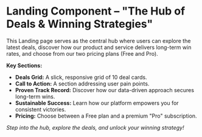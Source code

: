 # Landing Component – "The Hub of Deals & Winning Strategies"

This Landing page serves as the central hub where users can explore the latest deals, discover how our product and service delivers long-term win rates, and choose from our two pricing plans (Free and Pro).

**Key Sections:**
- **Deals Grid:** A slick, responsive grid of 10 deal cards.
- **Call to Action:** A section addressing user pain points.
- **Proven Track Record:** Discover how our data-driven approach secures long-term wins.
- **Sustainable Success:** Learn how our platform empowers you for consistent victories.
- **Pricing:** Choose between a Free plan and a premium "Pro" subscription.

*Step into the hub, explore the deals, and unlock your winning strategy!*
